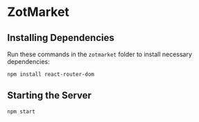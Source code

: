 # ZotMarket

## Installing Dependencies
Run these commands in the `zotmarket` folder to install necessary dependencies:

```
npm install react-router-dom
```


## Starting the Server

```
npm start
```
